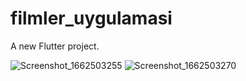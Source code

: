 # filmler_uygulamasi

A new Flutter project.


![Screenshot_1662503255](https://user-images.githubusercontent.com/48942188/188751566-1164a6a3-4764-4d40-9f8d-08b7ef36fda4.png)
![Screenshot_1662503270](https://user-images.githubusercontent.com/48942188/188751573-40470da9-6b92-4407-b14a-2db129cccb82.png)
